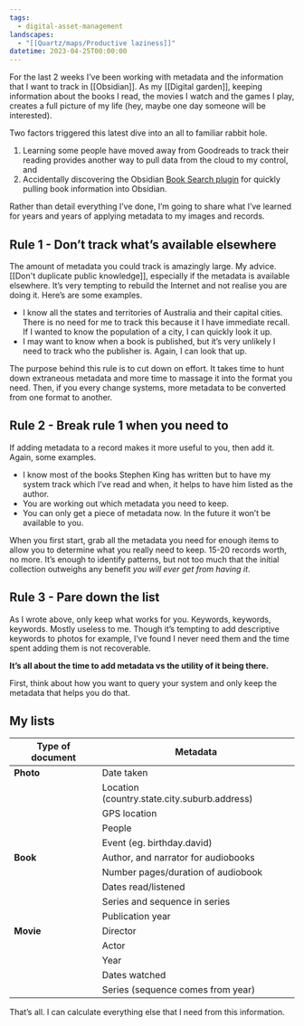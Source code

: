 ```yaml
---
tags:
  - digital-asset-management
landscapes:
  - "[[Quartz/maps/Productive laziness]]"
datetime: 2023-04-25T00:00:00
---
```

For the last 2 weeks I’ve been working with metadata and the information that I want to track in [[Obsidian]]. As my [[Digital garden]], keeping information about the books I read, the movies I watch and the games I play, creates a full picture of my life (hey, maybe one day someone will be interested). 

Two factors triggered this latest dive into an all to familiar rabbit hole.
1. Learning some people have moved away from Goodreads to track their reading provides another way to pull data from the cloud to my control, and
2. Accidentally discovering the Obsidian [Book Search plugin](https://github.com/anpigon/obsidian-book-search-plugin) for quickly pulling book information into Obsidian.

Rather than detail everything I’ve done, I’m going to share what I’ve learned for years and years of applying metadata to my images and records.

## Rule 1 - Don’t track what’s available elsewhere
The amount of metadata you could track is amazingly large. My advice. [[Don't duplicate public knowledge]], especially if the metadata is available elsewhere. It’s very tempting to rebuild the Internet and not realise you are doing it. Here’s are some examples.

- I know all the states and territories of Australia and their capital cities. There is no need for me to track this because it I have immediate recall. If I wanted to know the population of a city, I can quickly look it up.
- I may want to know when a book is published, but it’s very unlikely I need to track who the publisher is. Again, I can look that up.

The purpose behind this rule is to cut down on effort. It takes time to hunt down extraneous metadata and more time to massage it into the format you need. Then, if you every change systems, more metadata to be converted from one format to another.
## Rule 2 - Break rule 1 when you need to
If adding metadata to a record makes it more useful to you, then add it. Again, some examples.

- I know most of the books Stephen King has written but to have my system track which I’ve read and when, it helps to have him listed as the author. 
- You are working out which metadata you need to keep.
- You can only get a piece of metadata now. In the future it won’t be available to you.

When you first start, grab all the metadata you need for enough items to allow you to determine what you really need to keep. 15-20 records worth, no more. It’s enough to identify patterns, but not too much that the initial collection outweighs any benefit _you will ever get from having it_.

## Rule 3 - Pare down the list
As I wrote above, only keep what works for you. Keywords, keywords, keywords. Mostly useless to me. Though it’s tempting to add descriptive keywords to photos for example, I’ve found I never need them and the time spent adding them is not recoverable.

**It’s all about the time to add metadata vs the utility of it being there.**

First, think about how you want to query your system and only keep the metadata that helps you do that.

## My lists

| Type of document | Metadata                                     |
| ---------------- | -------------------------------------------- |
| **Photo**        | Date taken                                   |
|                  | Location (country.state.city.suburb.address) |
|                  | GPS location                                 |
|                  | People                                       |
|                  | Event (eg. birthday.david)                   |
| **Book**         | Author, and narrator for audiobooks          |
|                  | Number pages/duration of audiobook           |
|                  | Dates read/listened                          |
|                  | Series and sequence in series                |
|                  | Publication year                             |
| **Movie**        | Director                                     |
|                  | Actor                                        |
|                  | Year                                         |
|                  | Dates watched                                |
|                  | Series (sequence comes from year)            |

That’s all. I can calculate everything else that I need from this information.